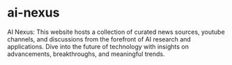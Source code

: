 # ai-nexus
AI Nexus: This website hosts a collection of curated news sources, youtube channels, and discussions from the forefront of AI research and applications. Dive into the future of technology with insights on advancements, breakthroughs, and meaningful trends.
